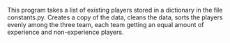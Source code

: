 This program takes a list of existing players stored in a dictionary in 
the file constants.py.  Creates a copy of the data, cleans the data, sorts
the players evenly among the three team, each team getting an equal amount
of experience and non-experience players.

